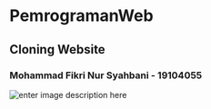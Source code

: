 # PemrogramanWeb
## Cloning Website
### Mohammad Fikri Nur Syahbani - 19104055
![enter image description here]([url=https://ibb.co/GFRZxc1][img]https://i.ibb.co/x36nCJc/Screenshot-2021-10-16-135847.png[/img][/url])
